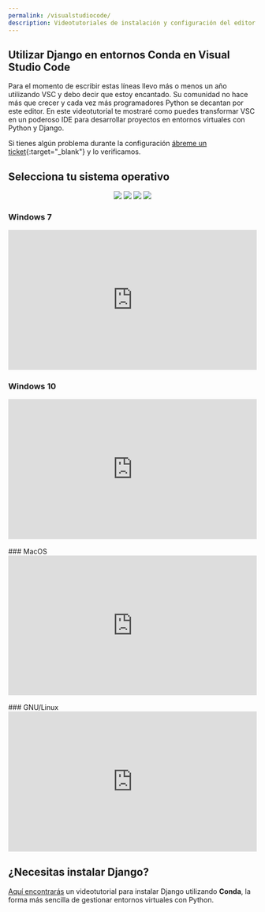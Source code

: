 ```yaml
---
permalink: /visualstudiocode/
description: Videotutoriales de instalación y configuración del editor Visual Studio Code para desarrollar con Python y Django Framework en Windows, GNU/Linux y Mac OS X.
---
```

<style>.embed-container { position: relative; padding-bottom: 56.25%; height: 0; overflow: hidden; max-width: 100%; height: auto; margin-bottom: 1rem; } .embed-container iframe, .embed-container object, .embed-container embed { position: absolute; top: 0; left: 0; width: 100%; height: 100%; }</style>
## Utilizar Django en entornos Conda en Visual Studio Code

Para el momento de escribir estas líneas llevo más o menos un año utilizando VSC y debo decir que estoy encantado. Su comunidad no hace más que crecer y cada vez más programadores Python se decantan por este editor. En este videotutorial te mostraré como puedes transformar VSC en un poderoso IDE para desarrollar proyectos en entornos virtuales con Python y Django.

Si tienes algún problema durante la configuración [ábreme un ticket](https://github.com/hcosta/instalardjango.com/issues){:target="_blank"} y lo verificamos.

## Selecciona tu sistema operativo

<div style="text-align:center;">
  <a href="#win7"><img src="{{ '/assets/img/Logo_Windows_7.png' | relative_url }}" /></a>
  <a href="#win10"><img src="{{ '/assets/img/Logo_Windows_10.png' | relative_url }}" /></a>
  <a href="#mac"><img src="{{ '/assets/img/Logo_MacOS.png' | relative_url }}" /></a>
  <a href="#linux"><img src="{{ '/assets/img/Logo_Linux.png' | relative_url }}" /></a>
</div><a name="win7"></a>

### Windows 7
<div class='embed-container'><iframe src='https://player.vimeo.com/video/254886659' frameborder='0' webkitAllowFullScreen mozallowfullscreen allowFullScreen></iframe></div>

<a name="win10"></a>
### Windows 10
<div class='embed-container'><iframe src='https://player.vimeo.com/video/254886581' frameborder='0' webkitAllowFullScreen mozallowfullscreen allowFullScreen></iframe></div>
<a name="mac"></a>
### MacOS
<div class='embed-container'><iframe src='https://player.vimeo.com/video/254886526' frameborder='0' webkitAllowFullScreen mozallowfullscreen allowFullScreen></iframe></div>
<a name="linux"></a>
### GNU/Linux
<div class='embed-container'><iframe src='https://player.vimeo.com/video/254886489' frameborder='0' webkitAllowFullScreen mozallowfullscreen allowFullScreen></iframe></div>

## ¿Necesitas instalar Django?

[Aquí encontrarás](/) un videotutorial para instalar Django utilizando **Conda**, la forma más sencilla de gestionar entornos virtuales con Python.
